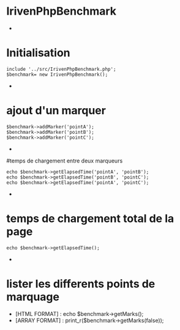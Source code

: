 # IrivenPhpBenchmark

-
# Initialisation
	include '../src/IrivenPhpBenchmark.php';
	$benchmark= new IrivenPhpBenchmark();
-
# ajout d'un marquer

	$benchmark->addMarker('pointA');
	$benchmark->addMarker('pointB');
	$benchmark->addMarker('pointC');
-
#temps de chargement entre deux marqueurs

	echo $benchmark->getElapsedTime('pointA', 'pointB');
	echo $benchmark->getElapsedTime('pointB', 'pointC');
	echo $benchmark->getElapsedTime('pointA', 'pointC');
-
# temps de chargement total de la page 

	echo $benchmark->getElapsedTime();
-
# lister les differents points de marquage 

- [HTML FORMAT] : echo $benchmark->getMarks();
- [ARRAY FORMAT] : print_r($benchmark->getMarks(false));
